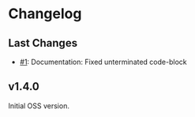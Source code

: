 # Changelog

## Last Changes

- [#1](https://github.com/LaxarJS/ax-media-widget/1): Documentation: Fixed unterminated code-block


## v1.4.0

Initial OSS version.
